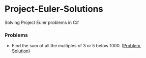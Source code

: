 # Project-Euler-Solutions
Solving Project Euler problems in C#

### Problems

- Find the sum of all the multiples of 3 or 5 below 1000. ([Problem](https://projecteuler.net/problem=1), [Solution](../../tree/master/Problem1))